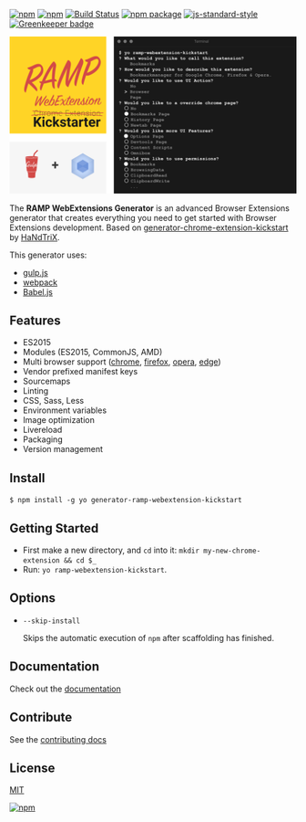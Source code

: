 [![npm](https://img.shields.io/npm/dm/localeval.svg)](https://www.npmjs.com/package/generator-ramp-webextension-kickstart)
[![npm](https://img.shields.io/npm/dt/generator-ramp-webextension-kickstart.svg?style=flat-square)](https://www.npmjs.com/package/generator-ramp-webextension-kickstart)
[![Build Status](https://api.travis-ci.org/R-A-M-P/generator-ramp-webextension-kickstart.svg?branch=master)](https://travis-ci.org/R-A-M-P/generator-ramp-webextension-kickstart)
[![npm package](https://badge.fury.io/js/generator-ramp-webextension-kickstart.svg)](https://www.npmjs.com/package/generator-ramp-webextension-kickstart)
[![js-standard-style](https://img.shields.io/badge/code%20style-standard-green.svg?style=flat-square)](https://github.com/feross/standard)
[![Greenkeeper badge](https://badges.greenkeeper.io/R-A-M-P/generator-ramp-webextension-kickstart.svg)](https://greenkeeper.io/)

![generator-ramp-webextension-kickstart](images/ramp-webextension-kickstarter-intro.png)

The **RAMP WebExtensions Generator** is an advanced Browser Extensions generator that creates everything you need to get started with Browser Extensions development. Based on [generator-chrome-extension-kickstart](https://github.com/HaNdTriX/generator-chrome-extension-kickstart) by [HaNdTriX](https://github.com/HaNdTriX).

This generator uses:

* [gulp.js](http://gulpjs.com/)
* [webpack](http://webpack.github.io/docs/)
* [Babel.js](https://babeljs.io/)

## Features



* ES2015
* Modules (ES2015, CommonJS, AMD)
* Multi browser support ([chrome](https://developer.chrome.com/extensions), [firefox](https://wiki.mozilla.org/WebExtensions), [opera](https://dev.opera.com/extensions/), [edge](https://docs.microsoft.com/en-us/microsoft-edge/extensions))
* Vendor prefixed manifest keys
* Sourcemaps
* Linting
* CSS, Sass, Less
* Environment variables
* Image optimization 
* Livereload
* Packaging
* Version management

## Install

	$ npm install -g yo generator-ramp-webextension-kickstart

## Getting Started

- First make a new directory, and `cd` into it: `mkdir my-new-chrome-extension && cd $_`
- Run: `yo ramp-webextension-kickstart`.

## Options

* `--skip-install`

  Skips the automatic execution of `npm` after
  scaffolding has finished.

## Documentation

Check out the [documentation](DOCUMENTATION.md)

## Contribute

See the [contributing docs](https://github.com/yeoman/yeoman/blob/master/contributing.md)

## License

[MIT](LICENSE)

[![npm](https://nodei.co/npm/generator-ramp-webextension-kickstart.png)](https://nodei.co/npm/generator-ramp-webextension-kickstart/)
